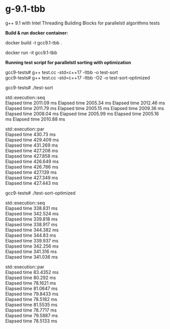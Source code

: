# g-9.1-tbb
g++ 9.1 with Intel Threading Building Blocks for parallelstl algorithms tests

**Build & run docker container:**

docker build -t gcc9.1-tbb .

docker run -it gcc9.1-tbb

**Running test script for parallelstl sorting with optimization**  
  
gcc9-tests# g++ test.cc -std=c++17 -ltbb -o test-sort  
gcc9-tests# g++ test.cc -std=c++17 -ltbb -O2 -o test-sort-optimized  
  
gcc9-tests# ./test-sort  
  
std::execution::seq  
Elapsed time 2011.09 ms 
Elapsed time 2005.34 ms 
Elapsed time 2012.46 ms 
Elapsed time 2011.79 ms 
Elapsed time 2005.15 ms 
Elapsed time 2009.36 ms 
Elapsed time 2008.04 ms 
Elapsed time 2005.99 ms 
Elapsed time 2005.16 ms 
Elapsed time 2010.88 ms 
  
std::execution::par  
Elapsed time 430.73 ms  
Elapsed time 429.409 ms  
Elapsed time 431.269 ms  
Elapsed time 427.208 ms  
Elapsed time 427.858 ms  
Elapsed time 426.649 ms  
Elapsed time 426.786 ms  
Elapsed time 427.139 ms  
Elapsed time 427.349 ms  
Elapsed time 427.443 ms  
  
gcc9-tests# ./test-sort-optimized  
  
std::execution::seq  
Elapsed time 338.831 ms  
Elapsed time 342.524 ms  
Elapsed time 339.818 ms  
Elapsed time 338.917 ms  
Elapsed time 344.382 ms  
Elapsed time 344.83 ms  
Elapsed time 339.937 ms  
Elapsed time 342.256 ms  
Elapsed time 341.316 ms  
Elapsed time 341.036 ms  
  
std::execution::par  
Elapsed time 83.4352 ms  
Elapsed time 80.292 ms  
Elapsed time 78.1621 ms  
Elapsed time 81.0647 ms  
Elapsed time 79.8433 ms  
Elapsed time 78.5182 ms  
Elapsed time 81.5535 ms  
Elapsed time 78.7717 ms  
Elapsed time 79.5887 ms  
Elapsed time 78.5133 ms  
